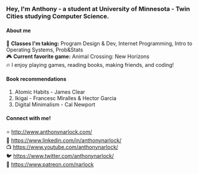 ### Hey, I'm Anthony - a student at University of Minnesota - Twin Cities studying Computer Science.

#### About me
📓 <b>Classes I'm taking:</b> Program Design & Dev, Internet Programming, Intro to Operating Systems, Prob&Stats <br>
🎮 <b>Current favorite game:</b> Animal Crossing: New Horizons <br>
🔥 I enjoy playing games, reading books, making friends, and coding! <br>

#### Book recommendations
1. Atomic Habits - James Clear
2. Ikigai - Francesc Miralles & Hector Garcia
3. Digital Minimalism - Cal Newport

#### Connect with me!
⭐️ http://www.anthonynarlock.com/ <br>
📲 https://www.linkedin.com/in/anthonynarlock/ <br>
📺 https://www.youtube.com/anthonynarlock/ <br>
🐦 https://www.twitter.com/anthonynarlock/ <br>
🚀 https://www.patreon.com/narlock <br>
